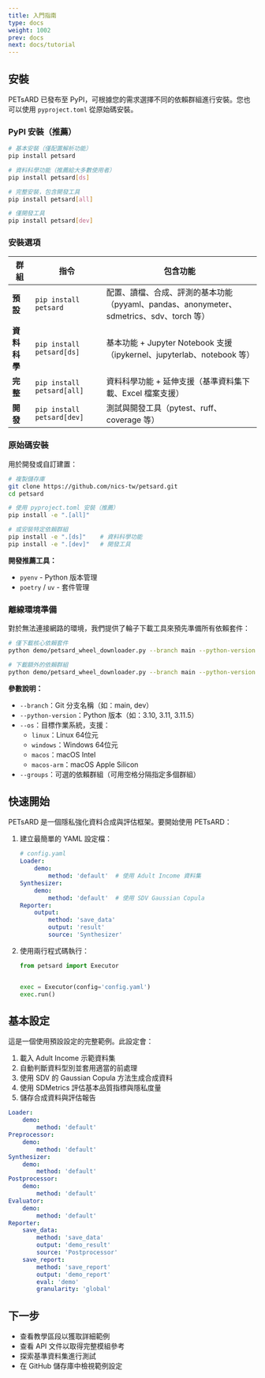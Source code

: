 ```yaml
---
title: 入門指南
type: docs
weight: 1002
prev: docs
next: docs/tutorial
---
```


## 安裝

PETsARD 已發布至 PyPI，可根據您的需求選擇不同的依賴群組進行安裝。您也可以使用 `pyproject.toml` 從原始碼安裝。

### PyPI 安裝（推薦）

```bash
# 基本安裝（僅配置解析功能）
pip install petsard

# 資料科學功能（推薦給大多數使用者）
pip install petsard[ds]

# 完整安裝，包含開發工具
pip install petsard[all]

# 僅開發工具
pip install petsard[dev]
```

### 安裝選項

| 群組 | 指令 | 包含功能 |
|------|------|----------|
| **預設** | `pip install petsard` | 配置、讀檔、合成、評測的基本功能（pyyaml、pandas、anonymeter、sdmetrics、sdv、torch 等） |
| **資料科學** | `pip install petsard[ds]` | 基本功能 + Jupyter Notebook 支援（ipykernel、jupyterlab、notebook 等） |
| **完整** | `pip install petsard[all]` | 資料科學功能 + 延伸支援（基準資料集下載、Excel 檔案支援） |
| **開發** | `pip install petsard[dev]` | 測試與開發工具（pytest、ruff、coverage 等） |

### 原始碼安裝

用於開發或自訂建置：

```bash
# 複製儲存庫
git clone https://github.com/nics-tw/petsard.git
cd petsard

# 使用 pyproject.toml 安裝（推薦）
pip install -e ".[all]"

# 或安裝特定依賴群組
pip install -e ".[ds]"    # 資料科學功能
pip install -e ".[dev]"   # 開發工具
```

**開發推薦工具：**
* `pyenv` - Python 版本管理
* `poetry` / `uv` - 套件管理

### 離線環境準備

對於無法連接網路的環境，我們提供了輪子下載工具來預先準備所有依賴套件：

```bash
# 僅下載核心依賴套件
python demo/petsard_wheel_downloader.py --branch main --python-version 3.11 --os linux

# 下載額外的依賴群組
python demo/petsard_wheel_downloader.py --branch main --python-version 3.11 --os linux --groups ds
```

**參數說明：**
- `--branch`：Git 分支名稱（如：main, dev）
- `--python-version`：Python 版本（如：3.10, 3.11, 3.11.5）
- `--os`：目標作業系統，支援：
  - `linux`：Linux 64位元
  - `windows`：Windows 64位元
  - `macos`：macOS Intel
  - `macos-arm`：macOS Apple Silicon
- `--groups`：可選的依賴群組（可用空格分隔指定多個群組）

## 快速開始

PETsARD 是一個隱私強化資料合成與評估框架。要開始使用 PETsARD：

1. 建立最簡單的 YAML 設定檔：
   ```yaml
   # config.yaml
   Loader:
       demo:
           method: 'default'  # 使用 Adult Income 資料集
   Synthesizer:
       demo:
           method: 'default'  # 使用 SDV Gaussian Copula
   Reporter:
       output:
           method: 'save_data'
           output: 'result'
           source: 'Synthesizer'
   ```

2. 使用兩行程式碼執行：
   ```python
   from petsard import Executor


   exec = Executor(config='config.yaml')
   exec.run()
   ```

## 基本設定

這是一個使用預設設定的完整範例。此設定會：

1. 載入 Adult Income 示範資料集
2. 自動判斷資料型別並套用適當的前處理
3. 使用 SDV 的 Gaussian Copula 方法生成合成資料
4. 使用 SDMetrics 評估基本品質指標與隱私度量
5. 儲存合成資料與評估報告

```yaml
Loader:
    demo:
        method: 'default'
Preprocessor:
    demo:
        method: 'default'
Synthesizer:
    demo:
        method: 'default'
Postprocessor:
    demo:
        method: 'default'
Evaluator:
    demo:
        method: 'default'
Reporter:
    save_data:
        method: 'save_data'
        output: 'demo_result'
        source: 'Postprocessor'
    save_report:
        method: 'save_report'
        output: 'demo_report'
        eval: 'demo'
        granularity: 'global'
```

## 下一步

* 查看教學區段以獲取詳細範例
* 查看 API 文件以取得完整模組參考
* 探索基準資料集進行測試
* 在 GitHub 儲存庫中檢視範例設定